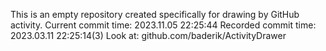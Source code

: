 This is an empty repository created specifically for drawing by GitHub activity.
Current commit time: 2023.11.05 22:25:44
Recorded commit time: 2023.03.11 22:25:14(3)
Look at: github.com/baderik/ActivityDrawer
